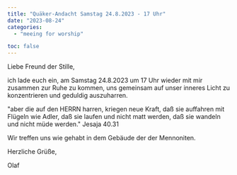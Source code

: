 ```yaml
---
title: "Quäker-Andacht Samstag 24.8.2023 - 17 Uhr"
date: "2023-08-24"
categories:
  - "meeing for worship"

toc: false
---
```


Liebe Freund der Stille,

ich lade euch ein, am Samstag 24.8.2023 um 17 Uhr wieder mit mir
zusammen zur Ruhe zu kommen, uns gemeinsam auf unser inneres Licht
zu konzentrieren und geduldig auszuharren.

"aber die auf den HERRN harren, kriegen neue Kraft, daß sie auffahren
mit Flügeln wie Adler, daß sie laufen und nicht matt werden, daß
sie wandeln und nicht müde werden."
   Jesaja 40.31

Wir treffen uns wie gehabt in dem Gebäude der der Mennoniten.

Herzliche Grüße,

Olaf